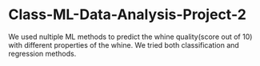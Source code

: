 # Class-ML-Data-Analysis-Project-2
We used nultiple ML methods to predict the whine quality(score out of 10) with different properties of the whine.
We tried both classification and regression methods.
